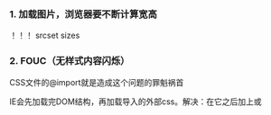 ### 1. 加载图片，浏览器要不断计算宽高
！！！
srcset sizes

### 2. FOUC（无样式内容闪烁）
CSS文件的@import就是造成这个问题的罪魁祸首

IE会先加载完DOM结构，再加载导入的外部css。解决：在它之后加上<link>或<script>


### 3. 前端性能优化有哪些

